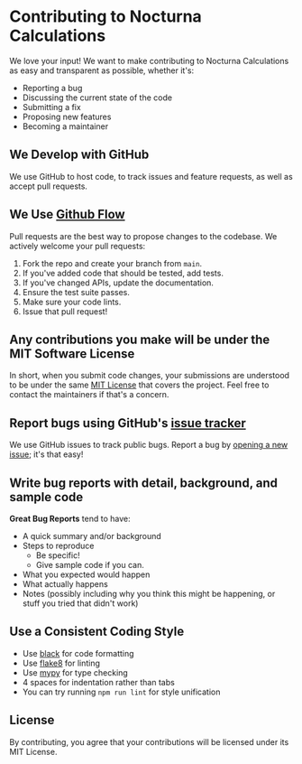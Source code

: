 # Contributing to Nocturna Calculations

We love your input! We want to make contributing to Nocturna Calculations as easy and transparent as possible, whether it's:

- Reporting a bug
- Discussing the current state of the code
- Submitting a fix
- Proposing new features
- Becoming a maintainer

## We Develop with GitHub
We use GitHub to host code, to track issues and feature requests, as well as accept pull requests.

## We Use [Github Flow](https://guides.github.com/introduction/flow/index.html)
Pull requests are the best way to propose changes to the codebase. We actively welcome your pull requests:

1. Fork the repo and create your branch from `main`.
2. If you've added code that should be tested, add tests.
3. If you've changed APIs, update the documentation.
4. Ensure the test suite passes.
5. Make sure your code lints.
6. Issue that pull request!

## Any contributions you make will be under the MIT Software License
In short, when you submit code changes, your submissions are understood to be under the same [MIT License](http://choosealicense.com/licenses/mit/) that covers the project. Feel free to contact the maintainers if that's a concern.

## Report bugs using GitHub's [issue tracker](https://github.com/eaprelsky/nocturna-calculations/issues)
We use GitHub issues to track public bugs. Report a bug by [opening a new issue](https://github.com/eaprelsky/nocturna-calculations/issues/new); it's that easy!

## Write bug reports with detail, background, and sample code

**Great Bug Reports** tend to have:

- A quick summary and/or background
- Steps to reproduce
  - Be specific!
  - Give sample code if you can.
- What you expected would happen
- What actually happens
- Notes (possibly including why you think this might be happening, or stuff you tried that didn't work)

## Use a Consistent Coding Style

* Use [black](https://github.com/psf/black) for code formatting
* Use [flake8](https://flake8.pycqa.org/) for linting
* Use [mypy](https://mypy.readthedocs.io/) for type checking
* 4 spaces for indentation rather than tabs
* You can try running `npm run lint` for style unification

## License
By contributing, you agree that your contributions will be licensed under its MIT License. 